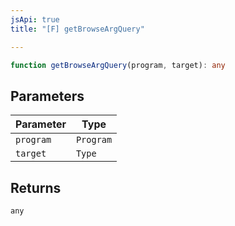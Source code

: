 ```yaml
---
jsApi: true
title: "[F] getBrowseArgQuery"

---
```

```ts
function getBrowseArgQuery(program, target): any
```

## Parameters

| Parameter | Type |
| ------ | ------ |
| `program` | `Program` |
| `target` | `Type` |

## Returns

`any`
